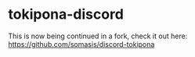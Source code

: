 # tokipona-discord
This is now being continued in a fork, check it out here: 
https://github.com/somasis/discord-tokipona
